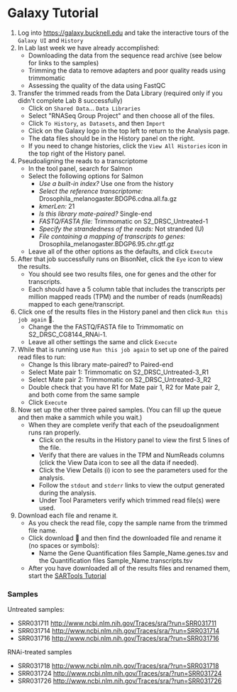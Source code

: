 # Galaxy Tutorial

1. Log into https://galaxy.bucknell.edu and take the interactive tours of the `Galaxy UI` and `History`
2. In Lab last week we have already accomplished:
   - Downloading the data from the sequence read archive (see below for links to the samples)
   - Trimming the data to remove adapters and poor quality reads using trimmomatic
   - Assessing the quality of the data using FastQC
3. Transfer the trimmed reads from the Data Library (required only if you didn't complete Lab 8 successfully)
   - Click on `Shared Data`... `Data Libraries`
   - Select "RNASeq Group Project" and then choose all of the files.
   - Click `To History`, `as Datasets`, and then `Import`
   - Click on the Galaxy logo in the top left to return to the Analysis page.
   - The data files should be in the History panel on the right. 
   - If you need to change histories, click the `View All Histories` icon in the top right of the History panel.
4. Pseudoaligning the reads to a transcriptome
   - In the tool panel, search for Salmon
   - Select the following options for Salmon
     - *Use a built-in index?* Use one from the history
     - *Select the reference transcriptome:* Drosophila_melanogaster.BDGP6.cdna.all.fa.gz
     - *kmerLen:* 21
     - *Is this library mate-paired?* Single-end
     - *FASTQ/FASTA file:* Trimmomatic on S2_DRSC_Untreated-1
     - *Specify the strandedness of the reads:* Not stranded (U)
     - *File containing a mapping of transcripts to genes:* Drosophila_melanogaster.BDGP6.95.chr.gtf.gz
   - Leave all of the other options as the defaults, and click `Execute`
5. After that job successfully runs on BisonNet, click the `Eye` icon to view the results.
   - You should see two results files, one for genes and the other for transcripts.
   - Each should have a 5 column table that includes the transcripts per million mapped reads (TPM) and the number of reads (numReads) mapped to each gene/transcript.
6. Click one of the results files in the History panel and then click `Run this job again` :arrows_counterclockwise:.
   - Change the the FASTQ/FASTA file to Trimmomatic on S2_DRSC_CG8144_RNAi-1.
   - Leave all other settings the same and click `Execute`
7. While that is running use `Run this job again` to set up one of the paired read files to run:
   - Change Is this library mate-paired? to Paired-end
   - Select Mate pair 1: Trimmomatic on S2_DRSC_Untreated-3_R1
   - Select Mate pair 2: Trimmomatic on S2_DRSC_Untreated-3_R2
   - Double check that you have R1 for Mate pair 1, R2 for Mate pair 2, and both come from the same sample
   - Click `Execute`
8. Now set up the other three paired samples. (You can fill up the queue and then make a sammich while you wait.)
   - When they are complete verify that each of the pseudoalignment runs ran properly.
      - Click on the results in the History panel to view the first 5 lines of the file.
      - Verify that there are values in the TPM and NumReads columns (click the View Data icon to see all the data if needed).
      - Click the View Details (i) icon to see the parameters used for the analysis.
      - Follow the `stdout` and `stderr` links to view the output generated during the analysis.
      - Under Tool Parameters verify which trimmed read file(s) were used.
9. Download each file and rename it.
   - As you check the read file, copy the sample name from the trimmed file name.
   - Click download :floppy_disk: and then find the downloaded file and rename it (no spaces or symbols):
      - Name the Gene Quantification files Sample_Name.genes.tsv and the Quantification files Sample_Name.transcripts.tsv
   - After you have downloaded all of the results files and renamed them, start the [SARTools Tutorial](2-SARTools.md)

### Samples
Untreated samples: 

- SRR031711 http://www.ncbi.nlm.nih.gov/Traces/sra/?run=SRR031711
- SRR031714 http://www.ncbi.nlm.nih.gov/Traces/sra/?run=SRR031714
- SRR031716 http://www.ncbi.nlm.nih.gov/Traces/sra/?run=SRR031716

RNAi-treated samples

+ SRR031718 http://www.ncbi.nlm.nih.gov/Traces/sra/?run=SRR031718
+ SRR031724 http://www.ncbi.nlm.nih.gov/Traces/sra/?run=SRR031724
+ SRR031726 http://www.ncbi.nlm.nih.gov/Traces/sra/?run=SRR031726
